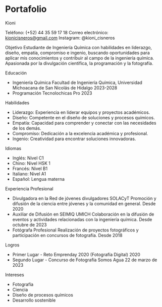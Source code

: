 # Portafolio
Kioni

Teléfono: 
    (+52) 44 35 59 17 18
Correo electrónico: 
    kionicisneros@gmail.com
Instagram: 
    @kioni_cisneros

Objetivo
Estudiante de Ingeniería Química con habilidades en liderazgo, diseño, empatía, compromiso e ingenio, buscando oportunidades para aplicar mis   conocimientos y contribuir al campo de la ingeniería química. Apasionada por la divulgación científica, la programación y la fotografía.

Educación
- Ingeniería Química
    Facultad de Ingeniería Química, Universidad Michoacana de San Nicolás de Hidalgo
    2023-2028
- Programación
    Tecnolochicas Pro
    2023

Habilidades
  - Liderazgo: Experiencia en liderar equipos y proyectos académicos.
  - Diseño: Competente en el diseño de soluciones y procesos químicos.
  - Empatía: Capacidad para comprender y conectar con las necesidades de los demás.
  - Compromiso: Dedicación a la excelencia académica y profesional.
  - Ingenio: Creatividad para encontrar soluciones innovadoras.

Idiomas
  - Inglés: Nivel C1
  - Chino: Nivel HSK 1
  - Francés: Nivel B1
  - Italiano: Nivel A1
  - Español: Lengua materna

Experiencia Profesional
  - Divulgadora en la Red de jóvenes divulgadores SOLACyT
      Promoción y difusión de la ciencia entre jóvenes y la comunidad en general.
      Desde 2020
  - Auxiliar de Difusión en SEIMIQ UMICH
      Colaboración en la difusión de eventos y actividades relacionadas con la ingeniería química.
      Desde octubre de 2023
  - Fotógrafa Profesional
      Realización de proyectos fotográficos y participación en concursos de fotografía.
      Desde 2018

Logros
  - Primer Lugar - Reto Emprenday 2020 (Fotografía Digital)
    	2020
  - Segundo Lugar - Concurso de Fotografía Somos Agua
	  22 de marzo de 2023

Intereses
  - Fotografía
  - Ciencia
  - Diseño de procesos químicos
  - Desarrollo sostenible
